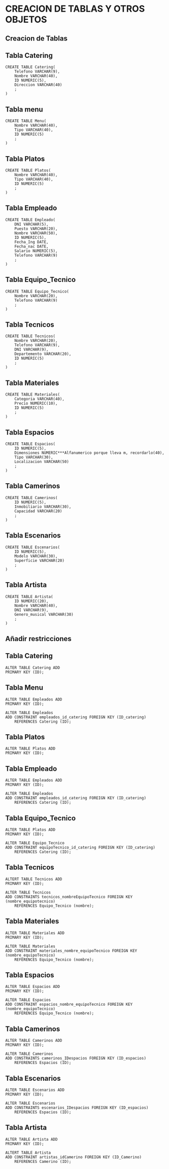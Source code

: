 # CREACION DE TABLAS Y OTROS OBJETOS

## Creacion de Tablas

## Tabla Catering
```
CREATE TABLE Catering(
	Telefono VARCHAR(9),
	Nombre VARCHAR(40),
	ID NUMERIC(5),
	Direccion VARCHAR(40)
	;
)
```

## Tabla menu 
```
CREATE TABLE Menu(
	Nombre VARCHAR(40),
	Tipo VARCHAR(40),
	ID NUMERIC(5)
	;
)
```

## Tabla Platos
```
CREATE TABLE Platos(
	Nombre VARCHAR(40),
	Tipo VARCHAR(40),
	ID NUMERIC(5)
	;
)
```

## Tabla Empleado
```
CREATE TABLE Empleado(
	DNI VARCHAR(5),
	Puesto VARCHAR(20),
	Nombre VARCHAR(50),
	ID NUMERIC(5),
	Fecha_Ing DATE,
	Fecha_nac DATE,
	Salario NUMERIC(5),
	Telefono VARCHAR(9)
	;
)
```

## Tabla Equipo_Tecnico
```
CREATE TABLE Equipo_Tecnico(
	Nombre VARCHAR(20),
	Telefono VARCHAR(9)
	;
)
```

## Tabla Tecnicos
```
CREATE TABLE Tecnicos(
	Nombre VARCHAR(20),
	Telefono VARCHAR(9),
	DNI VARCHAR(9),
	Departemento VARCHAR(20),
	ID NUMERIC(5)
	;
)
```

## Tabla Materiales
```
CREATE TABLE Materiales(
	Categoria VARCHAR(40),
	Precio NUMERIC(10),
	ID NUMERIC(5)
	;
)
``` 

## Tabla Espacios
```
CREATE TABLE Espacios(
	ID NUMERIC(5),
	Dimensiones NUMERIC***Alfanumerico porque lleva m, recordarlo(40),
	Tipo VARCHAR(30),
	Localizacion VARCHAR(50)
	;
)
```

## Tabla Camerinos
```
CREATE TABLE Camerinos(	
	ID NUMERIC(5),
	Inmobiliario VARCHAR(30),
	Capacidad VARCHAR(20)
	;
)
```

## Tabla Escenarios
```
CREATE TABLE Escenarios(
	ID NUMERIC(5),
	Modelo VARCHAR(30),
	Superficie VARCHAR(20)
	;
)
```

## Tabla Artista
```
CREATE TABLE Artista(
	ID NUMERIC(20),
	Nombre VARCHAR(40),
	DNI VARCHAR(9),
	Genero_musical VARCHAR(30)
	;
)
```

## Añadir restricciones

## Tabla Catering
```
ALTER TABLE Catering ADD
PRIMARY KEY (ID);
```

## Tabla Menu 
```
ALTER TABLE Empleados ADD
PRIMARY KEY (ID);
```
```
ALTER TABLE Empleados
ADD CONSTRAINT empleados_id_catering FOREIGN KEY (ID_catering) 
    REFERENCES Catering (ID);
```

## Tabla Platos
```
ALTER TABLE Platos ADD 
PRIMARY KEY (ID);
```

## Tabla Empleado
```
ALTER TABLE Empleados ADD
PRIMARY KEY (ID);
```
```
ALTER TABLE Empleados
ADD CONSTRAINT empleados_id_catering FOREIGN KEY (ID_catering) 
    REFERENCES Catering (ID);
```

## Tabla Equipo_Tecnico
```
ALTER TABLE Platos ADD 
PRIMARY KEY (ID);
```
```
ALTER TABLE Equipo_Tecnico
ADD CONSTRAINT equipoTecnico_id_catering FOREIGN KEY (ID_catering)
	REFERENCES Catering (ID);
```

## Tabla Tecnicos
```
ALTERT TABLE Tecnicos ADD
PRIMARY KEY (ID);
```
```
ALTER TABLE Tecnicos 
ADD CONSTRAINTS tecnicos_nombreEquipoTecnico FOREIGN KEY (nombre_equipotecnico)
	REFERENCES Equipo_Tecnico (nombre);
```

## Tabla Materiales
```
ALTER TABLE Materiales ADD
PRIMARY KEY (ID);
```
```
ALTER TABLE Materiales 
ADD CONSTRAINT materiales_nombre_equipoTecnico FOREIGN KEY (nombre_equipoTecnico)
	REFERENCES Equipo_Tecnico (nombre);
```

## Tabla Espacios
```
ALTER TABLE Espacios ADD
PRIMARY KEY (ID);
```
```
ALTER TABLE Espacios
ADD CONSTRAINT espacios_nombre_equipoTecnico FOREIGN KEY (nombre_equipoTecnico)
	REFERENCES Equipo_Tecnico (nombre);
```

## Tabla Camerinos
```
ALTER TABLE Camerinos ADD
PRIMARY KEY (ID);
```
```
ALTER TABLE Camerinos 
ADD CONSTRAINTS camerinos_IDespacios FOREIGN KEY (ID_espacios)
	REFERENCES Espacios (ID);
```

## Tabla Escenarios
```
ALTER TABLE Escenarios ADD
PRIMARY KEY (ID);
```

```
ALTER TABLE Escenarios 
ADD CONSTRAINTS escenarios_IDespacios FOREIGN KEY (ID_espacios)
	REFERENCES Espacios (ID);

```

## Tabla Artista
```
ALTER TABLE Artista ADD
PRIMARY KEY (ID);
```
```
ALTERT TABLE Artista
ADD CONSTRAINT artistas_idCamerino FOREIGN KEY (ID_Camerino)
	REFERENCES Camerino (ID);

```